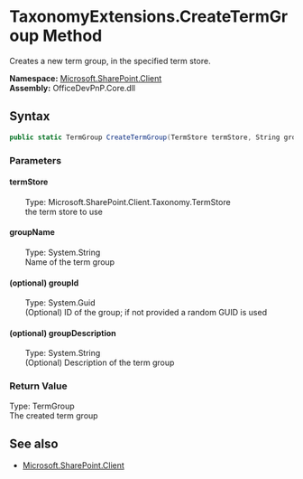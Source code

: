 # TaxonomyExtensions.CreateTermGroup Method  
Creates a new term group, in the specified term store.  

**Namespace:** [Microsoft.SharePoint.Client](Microsoft.SharePoint.Client.md)  
**Assembly:** OfficeDevPnP.Core.dll  
## Syntax
```C#
public static TermGroup CreateTermGroup(TermStore termStore, String groupName, Guid groupId, String groupDescription)
```
### Parameters
#### termStore  
&emsp;&emsp;Type: Microsoft.SharePoint.Client.Taxonomy.TermStore  
&emsp;&emsp;the term store to use  

#### groupName  
&emsp;&emsp;Type: System.String  
&emsp;&emsp;Name of the term group  

#### (optional) groupId  
&emsp;&emsp;Type: System.Guid  
&emsp;&emsp;(Optional) ID of the group; if not provided a random GUID is used  

#### (optional) groupDescription  
&emsp;&emsp;Type: System.String  
&emsp;&emsp;(Optional) Description of the term group  

### Return Value
Type: TermGroup  
The created term group

## See also
- [Microsoft.SharePoint.Client](Microsoft.SharePoint.Client.md)
